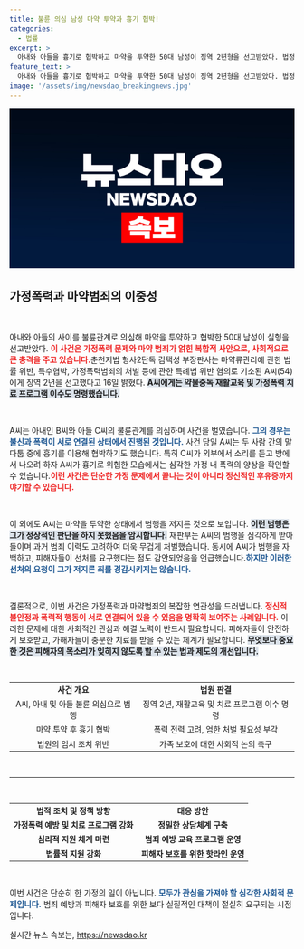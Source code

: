 ```yaml
---
title: 불륜 의심 남성 마약 투약과 흉기 협박!
categories:
  - 법률
excerpt: >
  아내와 아들을 흉기로 협박하고 마약을 투약한 50대 남성이 징역 2년형을 선고받았다. 법정을 무시한 그의 범행이 가족의 일상을 어떻게 파괴했는지, 충격적인 사건의 전말을 알아보자!
feature_text: >
  아내와 아들을 흉기로 협박하고 마약을 투약한 50대 남성이 징역 2년형을 선고받았다. 법정을 무시한 그의 범행이 가족의 일상을 어떻게 파괴했는지, 충격적인 사건의 전말을 알아보자!
image: '/assets/img/newsdao_breakingnews.jpg'
---
```


<p><img src="/assets/img/newsdao_breakingnews.jpg" alt="koreaapp 속보" /></p>

<h2 data-ke-size="size26">가정폭력과 마약범죄의 이중성</h2>

<p data-ke-size="size16">&nbsp;</p>

<p>아내와 아들의 사이를 불륜관계로 의심해 마약을 투약하고 협박한 50대 남성이 실형을 선고받았다. <b><span style="color: #ee2323;">이 사건은 가정폭력 문제와 마약 범죄가 얽힌 복합적 사안으로, 사회적으로 큰 충격을 주고 있습니다.</span></b>춘천지법 형사2단독 김택성 부장판사는 마약류관리에 관한 법률 위반, 특수협박, 가정폭력범죄의 처벌 등에 관한 특례법 위반 혐의로 기소된 A씨(54)에게 징역 2년을 선고했다고 16일 밝혔다. <b><span style="background-color: #21538527;">A씨에게는 약물중독 재활교육 및 가정폭력 치료 프로그램 이수도 명령했습니다.</span></b></p>

<p data-ke-size="size16">&nbsp;</p>

<p>A씨는 아내인 B씨와 아들 C씨의 불륜관계를 의심하며 사건을 벌였습니다. <b><span style="color: #1a5490;">그의 경우는 불신과 폭력이 서로 연결된 상태에서 진행된 것입니다.</span></b> 사건 당일 A씨는 두 사람 간의 말다툼 중에 흉기를 이용해 협박하기도 했습니다. 특히 C씨가 외부에서 소리를 듣고 방에서 나오려 하자 A씨가 흉기로 위협한 모습에서는 심각한 가정 내 폭력의 양상을 확인할 수 있습니다.<b><span style="color: #ee2323;">이런 사건은 단순한 가정 문제에서 끝나는 것이 아니라 정신적인 후유증까지 야기할 수 있습니다.</span></b></p>

<p data-ke-size="size16">&nbsp;</p>

<p>이 외에도 A씨는 마약을 투약한 상태에서 범행을 저지른 것으로 보입니다. <b><span style="background-color: #21538527;">이런 범행은 그가 정상적인 판단을 하지 못했음을 암시합니다.</span></b> 재판부는 A씨의 범행을 심각하게 받아들이며 과거 범죄 이력도 고려하여 더욱 무겁게 처벌했습니다. 동시에 A씨가 범행을 자백하고, 피해자들이 선처를 요구했다는 점도 감안되었음을 언급했습니다.<b><span style="color: #1a5490;">하지만 이러한 선처의 요청이 그가 저지른 죄를 경감시키지는 않습니다.</span></b></p>

<p data-ke-size="size16">&nbsp;</p>

<p>결론적으로, 이번 사건은 가정폭력과 마약범죄의 복잡한 연관성을 드러냅니다. <b><span style="color: #ee2323;">정신적 불안정과 폭력적 행동이 서로 연결되어 있을 수 있음을 명확히 보여주는 사례입니다.</span></b> 이러한 문제에 대한 사회적인 관심과 해결 노력이 반드시 필요합니다. 피해자들이 안전하게 보호받고, 가해자들이 충분한 치료를 받을 수 있는 체계가 필요합니다. <b><span style="background-color: #21538527;">무엇보다 중요한 것은 피해자의 목소리가 잊히지 않도록 할 수 있는 법과 제도의 개선입니다.</span></b></p>

<p data-ke-size="size16">&nbsp;</p>

<table>
<tr>
<td style="text-align: center; height: 17px;"><b>사건 개요</b></td>
<td style="text-align: center; height: 17px;"><b>법원 판결</b></td>
</tr>
<tr>
<td style="text-align: center; height: 17px;">A씨, 아내 및 아들 불륜 의심으로 범행</td>
<td style="text-align: center; height: 17px;">징역 2년, 재활교육 및 치료 프로그램 이수 명령</td>
</tr>
<tr>
<td style="text-align: center; height: 17px;">마약 투약 후 흉기 협박</td>
<td style="text-align: center; height: 17px;">폭력 전력 고려, 엄한 처벌 필요성 부각</td>
</tr>
<tr>
<td style="text-align: center; height: 17px;">법원의 임시 조치 위반</td>
<td style="text-align: center; height: 17px;">가족 보호에 대한 사회적 논의 촉구</td>
</tr>
</table>

<p data-ke-size="size16">&nbsp;</p>

<hr>

<p data-ke-size="size16">&nbsp;</p>

<table>
<tr>
<td style="text-align: center; height: 17px;"><b>법적 조치 및 정책 방향</b></td>
<td style="text-align: center; height: 17px;"><b>대응 방안</b></td>
</tr>
<tr>
<td style="text-align: center; height: 17px;"><b>가정폭력 예방 및 치료 프로그램 강화</b></td>
<td style="text-align: center; height: 17px;"><b>정밀한 상담체계 구축</b></td>
</tr>
<tr>
<td style="text-align: center; height: 17px;"><b>심리적 지원 체계 마련</b></td>
<td style="text-align: center; height: 17px;"><b>범죄 예방 교육 프로그램 운영</b></td>
</tr>
<tr>
<td style="text-align: center; height: 17px;"><b>법률적 지원 강화</b></td>
<td style="text-align: center; height: 17px;"><b>피해자 보호를 위한 핫라인 운영</b></td>
</tr>
</table>

<p data-ke-size="size16">&nbsp;</p>

<p>이번 사건은 단순히 한 가정의 일이 아닙니다. <b><span style="color: #1a5490;">모두가 관심을 가져야 할 심각한 사회적 문제입니다.</span></b> 범죄 예방과 피해자 보호를 위한 보다 실질적인 대책이 절실히 요구되는 시점입니다. </p>
실시간 뉴스 속보는, <a href="https://newsdao.kr" rel="dofollow">https://newsdao.kr</a>


